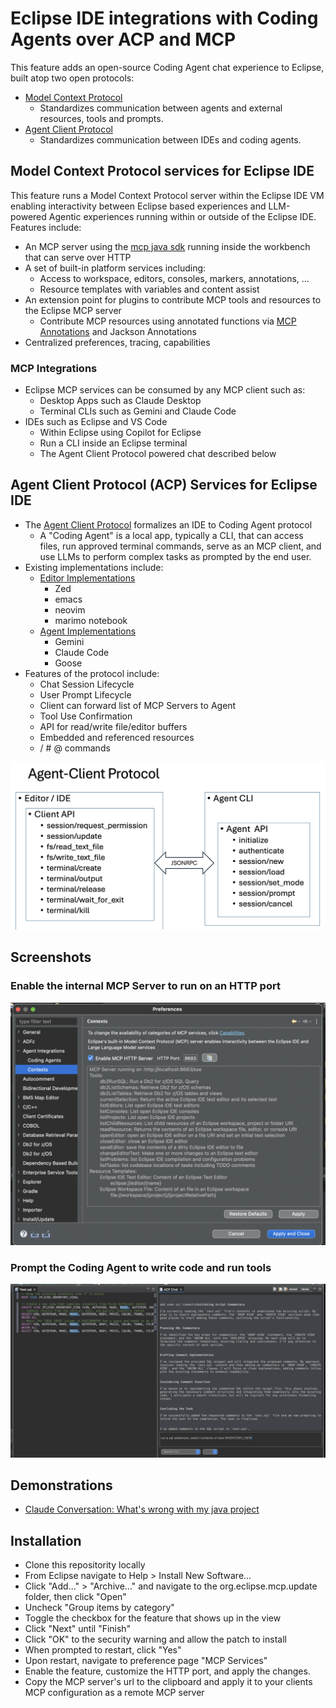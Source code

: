 
# Eclipse IDE integrations with Coding Agents over ACP and MCP

This feature adds an open-source Coding Agent chat experience to Eclipse, built atop two open protocols:

- [Model Context Protocol](https://modelcontextprotocol.io/docs/getting-started/intro)
  - Standardizes communication between agents and external resources, tools and prompts.
- [Agent Client Protocol](https://agentclientprotocol.com/overview/introduction)
  - Standardizes communication between IDEs and coding agents.

## Model Context Protocol services for Eclipse IDE

This feature runs a Model Context Protocol server within the Eclipse IDE VM enabling interactivity between Eclipse based experiences and LLM-powered Agentic experiences running within or outside of the Eclipse IDE.  Features include:

- An MCP server using the [mcp java sdk](https://github.com/modelcontextprotocol/java-sdk) running inside the workbench that can serve over HTTP
- A set of built-in platform services including:
  - Access to workspace, editors, consoles, markers, annotations, …
  - Resource templates with variables and content assist
- An extension point for plugins to contribute MCP tools and resources to the Eclipse MCP server
  - Contribute MCP resources using annotated functions via [MCP Annotations](https://github.com/spring-ai-community/mcp-annotations) and Jackson Annotations
- Centralized preferences, tracing, capabilities

### MCP Integrations

- Eclipse MCP services can be consumed by any MCP client such as:
  - Desktop Apps such as Claude Desktop
  - Terminal CLIs such as Gemini and Claude Code
- IDEs such as Eclipse and VS Code
  - Within Eclipse using Copilot for Eclipse
  - Run a CLI inside an Eclipse terminal
  - The Agent Client Protocol powered chat described below

## Agent Client Protocol (ACP) Services for Eclipse IDE

- The [Agent Client Protocol](https://agentclientprotocol.com/overview/introduction) formalizes an IDE to Coding Agent protocol
  - A "Coding Agent" is a local app, typically a CLI, that can access files, run approved terminal commands, serve as an MCP client, and use LLMs to perform complex tasks as prompted by the end user.
- Existing implementations include:
  - [Editor Implementations](https://github.com/zed-industries/agent-client-protocol#editors)
    - Zed
    - emacs
    - neovim
    - marimo notebook
  - [Agent Implementations](https://github.com/zed-industries/agent-client-protocol#editors)
    - Gemini
    - Claude Code
    - Goose
- Features of the protocol include:
  - Chat Session Lifecycle
  - User Prompt Lifecycle
  - Client can forward list of MCP Servers to Agent
  - Tool Use Confirmation
  - API for read/write file/editor buffers
  - Embedded and referenced resources
  - / # @ commands

![MCP Contexts](org.eclipse.mcp.docs/images/protocol.png)

## Screenshots

### Enable the internal MCP Server to run on an HTTP port

![MCP Contexts](org.eclipse.mcp.docs/images/contexts.png)

### Prompt the Coding Agent to write code and run tools

![acp prompt](org.eclipse.mcp.docs/images/acp.png)

## Demonstrations

- [Claude Conversation: What's wrong with my java project](https://claude.ai/share/31968356-df7e-471b-8fec-3b85868a2376)

## Installation

- Clone this repositority locally
- From Eclipse navigate to Help > Install New Software...
- Click "Add..." > "Archive..." and navigate to the org.eclipse.mcp.update folder, then click "Open"
- Uncheck "Group items by category"
- Toggle the checkbox for the feature that shows up in the view
- Click "Next" until "Finish"
- Click "OK" to the security warning and allow the patch to install
- When prompted to restart, click "Yes"
- Upon restart, navigate to preference page "MCP Services"
- Enable the feature, customize the HTTP port, and apply the changes.
- Copy the MCP server's url to the clipboard and apply it to your clients MCP configuration as a remote MCP server
